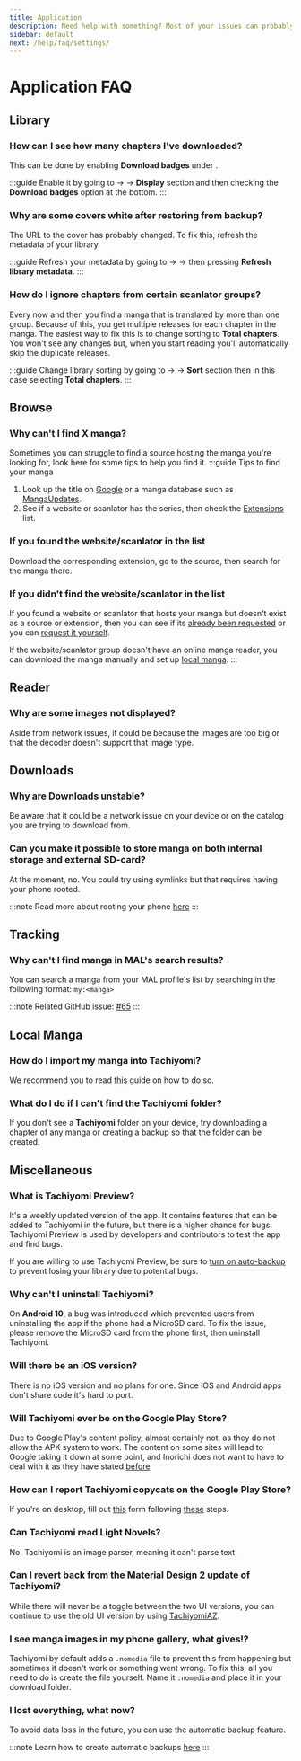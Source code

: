 ```yaml
---
title: Application
description: Need help with something? Most of your issues can probably be solved from this page.
sidebar: default
next: /help/faq/settings/
---
```


# Application FAQ

## Library

### How can I see how many chapters I've downloaded?
This can be done by enabling **Download badges** under <Navigation item="library"/>.

:::guide
Enable it by going to <Navigation item="library"/> → <Navigation item="filter"/> → **Display** section and then checking the **Download badges** option at the bottom.
:::

### Why are some covers white after restoring from backup?
The URL to the cover has probably changed. To fix this, refresh the metadata of your library.

:::guide
Refresh your metadata by going to <Navigation item="more"/> → <Navigation item="settings"/> → <Navigation item="settings_advanced"/> then pressing **Refresh library metadata**.
:::

### How do I ignore chapters from certain scanlator groups?
Every now and then you find a manga that is translated by more than one group. Because of this, you get multiple releases for each chapter in the manga. The easiest way to fix this is to change sorting to **Total chapters**. You won't see any changes but, when you start reading you'll automatically skip the duplicate releases.

:::guide
Change library sorting by going to <Navigation item="library"/> → <Navigation item="filter"/> → **Sort** section then in this case selecting **Total chapters**.
:::

## Browse

### Why can't I find X manga?
Sometimes you can struggle to find a source hosting the manga you're looking for, look here for some tips to help you find it.
:::guide Tips to find your manga
1. Look up the title on [Google](https://google.com/) or a manga database such as [MangaUpdates](https://www.mangaupdates.com/).
1. See if a website or scanlator has the series, then check the [Extensions](/extensions/) list.

### If you found the website/scanlator in the list
Download the corresponding extension, go to the source, then search for the manga there.

### If you didn't find the website/scanlator in the list
If you found a website or scanlator that hosts your manga but doesn't exist as a source or extension, then you can see if its [already been requested](https://github.com/inorichi/tachiyomi-extensions/issues) or you can [request it yourself](https://github.com/inorichi/tachiyomi-extensions/issues/new/choose).

If the website/scanlator group doesn't have an online manga reader, you can download the manga manually and set up [local manga](/help/guides/reading-local-manga).
:::

## Reader

### Why are some images not displayed?
Aside from network issues, it could be because the images are too big or that the decoder doesn't support that image type.

## Downloads

### Why are Downloads unstable?
Be aware that it could be a network issue on your device or on the catalog you are trying to download from.

### Can you make it possible to store manga on both internal storage and external SD-card?
At the moment, no. You could try using symlinks but that requires having your phone rooted.

:::note
Read more about rooting your phone [here](https://www.xda-developers.com/root/)
:::

## Tracking

### Why can't I find manga in MAL's search results?
You can search a manga from your MAL profile's list by searching in the following format: `my:<manga>`

:::note
Related GitHub issue: [#65](https://github.com/inorichi/tachiyomi/issues/65)
:::

## Local Manga

### How do I import my manga into Tachiyomi?
We recommend you to read [this](/help/guides/reading-local-manga) guide on how to do so.

### What do I do if I can't find the Tachiyomi folder?
If you don't see a **Tachiyomi** folder on your device, try downloading a chapter of any manga or creating a backup so that the folder can be created.

## Miscellaneous

### What is Tachiyomi Preview?
It's a weekly updated version of the app. It contains features that can be added to Tachiyomi in the future, but there is a higher chance for bugs. Tachiyomi Preview is used by developers and contributors to test the app and find bugs.

If you are willing to use Tachiyomi Preview, be sure to [turn on auto-backup](/help/guides/creating-backups/#turning-on-auto-backups) to prevent losing your library due to potential bugs.

### Why can't I uninstall Tachiyomi?

On **Android 10**, a bug was introduced which prevented users from uninstalling the app if the phone had a MicroSD card. To fix the issue, please remove the MicroSD card from the phone first, then uninstall Tachiyomi.

### Will there be an iOS version?
There is no iOS version and no plans for one. Since iOS and Android apps don't share code it's hard to port.

### Will Tachiyomi ever be on the Google Play Store?
Due to Google Play's content policy, almost certainly not, as they do not allow the APK system to work. The content on some sites will lead to Google taking it down at some point, and Inorichi does not want to have to deal with it as they have stated [before](https://github.com/inorichi/tachiyomi/issues/1745#issuecomment-441208074)

### How can I report Tachiyomi copycats on the Google Play Store?
If you're on desktop, fill out [this](https://support.google.com/googleplay/android-developer/contact/takedown) form following [these](https://pastebin.com/08eeuJxH) steps.

### Can Tachiyomi read Light Novels?
No. Tachiyomi is an image parser, meaning it can't parse text.

### Can I revert back from the Material Design 2 update of Tachiyomi?
While there will never be a toggle between the two UI versions, you can continue to use the old UI version by using [TachiyomiAZ](https://tachiyomi.org/forks/TachiyomiAZ/).

### I see manga images in my phone gallery, what gives!?
Tachiyomi by default adds a `.nomedia` file to prevent this from happening but sometimes it doesn't work or something went wrong. To fix this, all you need to do is create the file yourself. Name it `.nomedia` and place it in your download folder.

### I lost everything, what now?
To avoid data loss in the future, you can use the automatic backup feature.

:::note
Learn how to create automatic backups [here](/help/guides/creating-backups/#turning-on-auto-backups/)
:::
